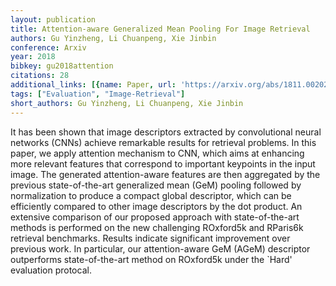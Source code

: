 ```yaml
---
layout: publication
title: Attention-aware Generalized Mean Pooling For Image Retrieval
authors: Gu Yinzheng, Li Chuanpeng, Xie Jinbin
conference: Arxiv
year: 2018
bibkey: gu2018attention
citations: 28
additional_links: [{name: Paper, url: 'https://arxiv.org/abs/1811.00202'}]
tags: ["Evaluation", "Image-Retrieval"]
short_authors: Gu Yinzheng, Li Chuanpeng, Xie Jinbin
---
```

It has been shown that image descriptors extracted by convolutional neural
networks (CNNs) achieve remarkable results for retrieval problems. In this
paper, we apply attention mechanism to CNN, which aims at enhancing more
relevant features that correspond to important keypoints in the input image.
The generated attention-aware features are then aggregated by the previous
state-of-the-art generalized mean (GeM) pooling followed by normalization to
produce a compact global descriptor, which can be efficiently compared to other
image descriptors by the dot product. An extensive comparison of our proposed
approach with state-of-the-art methods is performed on the new challenging
ROxford5k and RParis6k retrieval benchmarks. Results indicate significant
improvement over previous work. In particular, our attention-aware GeM (AGeM)
descriptor outperforms state-of-the-art method on ROxford5k under the `Hard'
evaluation protocal.